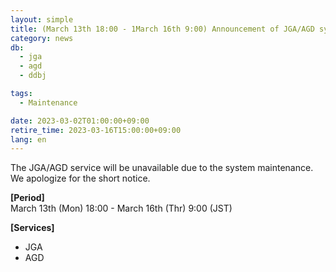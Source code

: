 ```yaml
---
layout: simple
title: (March 13th 18:00 - 1March 16th 9:00) Announcement of JGA/AGD system suspension 
category: news
db:
  - jga
  - agd
  - ddbj

tags:
  - Maintenance

date: 2023-03-02T01:00:00+09:00
retire_time: 2023-03-16T15:00:00+09:00
lang: en
---
```


The JGA/AGD service will be unavailable due to the system maintenance.    
We apologize for the short notice.

**[Period]**  
March 13th (Mon) 18:00 - March 16th (Thr) 9:00 (JST)    

**[Services]**
 - JGA
 - AGD
